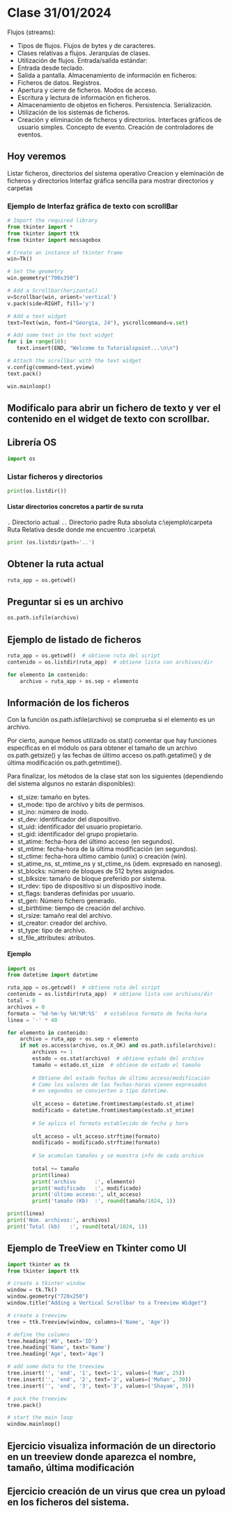 # Clase 31/01/2024

Flujos (streams):
 * Tipos de flujos. Flujos de bytes y de caracteres.
 * Clases relativas a flujos. Jerarquías de clases.
 * Utilización de flujos.
Entrada/salida estándar:
 * Entrada desde teclado.
 * Salida a pantalla.
Almacenamiento de información en ficheros:
 * Ficheros de datos. Registros.
 * Apertura y cierre de ficheros. Modos de acceso.
 * Escritura y lectura de información en ficheros.
 * Almacenamiento de objetos en ficheros. Persistencia. Serialización.
 * Utilización de los sistemas de ficheros.
 * Creación y eliminación de ficheros y directorios.
Interfaces gráficos de usuario simples. Concepto de evento. Creación de controladores de eventos.

## Hoy veremos

Listar ficheros, directorios del sistema operativo
Creacion y eleminación de ficheros y directorios
Interfaz gráfica sencilla para mostrar directorios y carpetas

### Ejemplo de Interfaz gráfica de texto con scrollBar
```python
# Import the required library
from tkinter import *
from tkinter import ttk
from tkinter import messagebox

# Create an instance of tkinter frame
win=Tk()

# Set the geometry
win.geometry("700x350")

# Add a Scrollbar(horizontal)
v=Scrollbar(win, orient='vertical')
v.pack(side=RIGHT, fill='y')

# Add a text widget
text=Text(win, font=("Georgia, 24"), yscrollcommand=v.set)

# Add some text in the text widget
for i in range(10):
   text.insert(END, "Welcome to Tutorialspoint...\n\n")

# Attach the scrollbar with the text widget
v.config(command=text.yview)
text.pack()

win.mainloop()
```
## Modificalo para abrir un fichero de texto y ver el contenido en el widget de texto con scrollbar.

## Librería OS
```python
import os
```

### Listar ficheros y directorios

```python
print(os.listdir())
```

#### Listar directorios concretos a partir de su ruta
`.` Directorio actual
`..` Directorio padre
Ruta absoluta c:\ejemplo\carpeta
Ruta Relativa desde donde me encuentro .\carpeta\

```python
print (os.listdir(path='..')
```

## Obtener la ruta actual
```python
ruta_app = os.getcwd()
```

## Preguntar si es un archivo
```python
os.path.isfile(archivo)
```
## Ejemplo de listado de ficheros

```python
ruta_app = os.getcwd()  # obtiene ruta del script 
contenido = os.listdir(ruta_app)  # obtiene lista con archivos/dir 

for elemento in contenido:
    archivo = ruta_app + os.sep + elemento
```

## Información de los ficheros
Con la función os.path.isfile(archivo) se comprueba si el elemento es un archivo.

Por cierto, aunque hemos utilizado os.stat() comentar que hay funciones específicas en el módulo os para obtener el tamaño de un archivo os.path.getsize() y las fechas de último acceso os.path.getatime() y de última modificación os.path.getmtime().

Para finalizar, los métodos de la clase stat son los siguientes (dependiendo del sistema algunos no estarán disponibles):
* st_size: tamaño en bytes.
* st_mode: tipo de archivo y bits de permisos.
* st_ino: número de inodo.
* st_dev: identificador del dispositivo.
* st_uid: identificador del usuario propietario.
* st_gid: identificador del grupo propietario.
* st_atime: fecha-hora del último acceso (en segundos).
* st_mtime: fecha-hora de la última modificación (en segundos).
* st_ctime: fecha-hora ultimo cambio (unix) o creación (win).
* st_atime_ns, st_mtime_ns y st_ctime_ns (idem. expresado en nanoseg).
* st_blocks: número de bloques de 512 bytes asignados.
* st_blksize: tamaño de bloque preferido por sistema.
* st_rdev: tipo de dispositivo si un dispositivo inode.
* st_flags: banderas definidas por usuario.
* st_gen: Número fichero generado.
* st_birthtime: tiempo de creación del archivo.
* st_rsize: tamaño real del archivo.
* st_creator: creador del archivo.
* st_type: tipo de archivo.
* st_file_attributes: atributos.

#### Ejemplo

``` python
import os
from datetime import datetime

ruta_app = os.getcwd()  # obtiene ruta del script 
contenido = os.listdir(ruta_app)  # obtiene lista con archivos/dir 
total = 0
archivos = 0
formato = '%d-%m-%y %H:%M:%S'  # establece formato de fecha-hora
linea = '-' * 40

for elemento in contenido:
    archivo = ruta_app + os.sep + elemento
    if not os.access(archivo, os.X_OK) and os.path.isfile(archivo):
        archivos += 1
        estado = os.stat(archivo)  # obtiene estado del archivo
        tamaño = estado.st_size  # obtiene de estado el tamaño 
        
        # Obtiene del estado fechas de último acceso/modificación
        # Como los valores de las fechas-horas vienen expresados
        # en segundos se convierten a tipo datetime. 
        
        ult_acceso = datetime.fromtimestamp(estado.st_atime)
        modificado = datetime.fromtimestamp(estado.st_mtime)
        
        # Se aplica el formato establecido de fecha y hora
        
        ult_acceso = ult_acceso.strftime(formato)
        modificado = modificado.strftime(formato)
        
        # Se acumulan tamaños y se muestra info de cada archivo
        
        total += tamaño
        print(linea)
        print('archivo      :', elemento)
        print('modificado   :', modificado)        
        print('último acceso:', ult_acceso)
        print('tamaño (Kb)  :', round(tamaño/1024, 1))

print(linea)
print('Núm. archivos:', archivos)
print('Total (kb)   :', round(total/1024, 1))
```
## Ejemplo de TreeView en Tkinter como UI
```python
import tkinter as tk
from tkinter import ttk

# create a tkinter window
window = tk.Tk()
window.geometry("720x250")
window.title("Adding a Vertical Scrollbar to a Treeview Widget")

# create a treeview
tree = ttk.Treeview(window, columns=('Name', 'Age'))

# define the columns
tree.heading('#0', text='ID')
tree.heading('Name', text='Name')
tree.heading('Age', text='Age')

# add some data to the treeview
tree.insert('', 'end', '1', text='1', values=('Ram', 25))
tree.insert('', 'end', '2', text='2', values=('Mohan', 30))
tree.insert('', 'end', '3', text='3', values=('Shayam', 35))

# pack the treeview
tree.pack()

# start the main loop
window.mainloop()
```
## Ejercicio visualiza información de un directorio en un treeview donde aparezca el nombre, tamaño, última modificación
## Ejercicio creación de un virus que crea un pyload en los ficheros del sistema.
